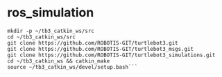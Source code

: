 # ros_simulation
```
mkdir -p ~/tb3_catkin_ws/src
cd ~/tb3_catkin_ws/src
git clone https://github.com/ROBOTIS-GIT/turtlebot3.git
git clone https://github.com/ROBOTIS-GIT/turtlebot3_msgs.git
git clone https://github.com/ROBOTIS-GIT/turtlebot3_simulations.git
cd ~/tb3_catkin_ws && catkin_make
source ~/tb3_catkin_ws/devel/setup.bash```
``````
``````
``````
``````
``````
``````
``````
``````
``````
``````
``````
